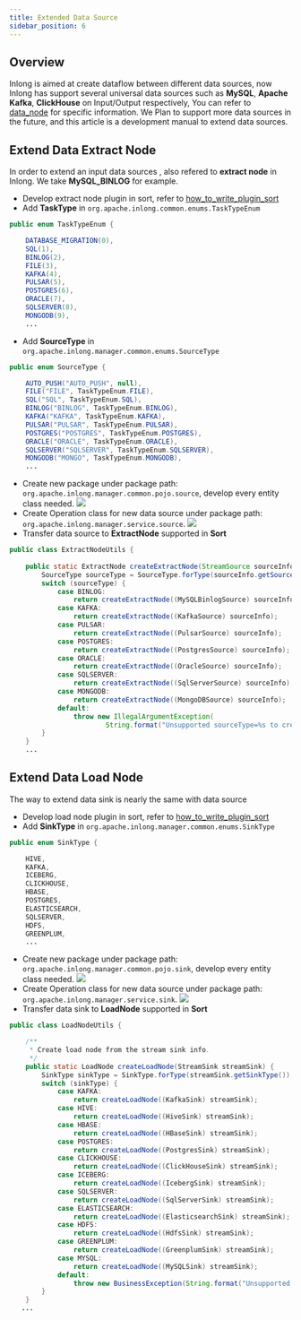 ```yaml
---
title: Extended Data Source
sidebar_position: 6
---
```


## Overview

Inlong is aimed at create dataflow between different data sources, now Inlong has support several universal data sources such as **MySQL**, **Apache Kafka**, **ClickHouse** on Input/Output respectively,
You can refer to [data_node](https://inlong.apache.org/docs/next/data_node/extract_node/auto_push) for specific information.
We Plan to support more data sources in the future, and this article is a development manual to extend data sources.

## Extend Data Extract Node

In order to extend an input data sources , also refered to **extract node** in Inlong. We take **MySQL_BINLOG** for example.

- Develop extract node plugin in sort, refer to [how_to_write_plugin_sort](https://inlong.apache.org/docs/next/design_and_concept/how_to_write_plugin_sort)
- Add **TaskType** in `org.apache.inlong.common.enums.TaskTypeEnum`
```java
public enum TaskTypeEnum {

    DATABASE_MIGRATION(0),
    SQL(1),
    BINLOG(2),
    FILE(3),
    KAFKA(4),
    PULSAR(5),
    POSTGRES(6),
    ORACLE(7),
    SQLSERVER(8),
    MONGODB(9),
    ...
```
- Add **SourceType** in `org.apache.inlong.manager.common.enums.SourceType`
```java
public enum SourceType {

    AUTO_PUSH("AUTO_PUSH", null),
    FILE("FILE", TaskTypeEnum.FILE),
    SQL("SQL", TaskTypeEnum.SQL),
    BINLOG("BINLOG", TaskTypeEnum.BINLOG),
    KAFKA("KAFKA", TaskTypeEnum.KAFKA),
    PULSAR("PULSAR", TaskTypeEnum.PULSAR),
    POSTGRES("POSTGRES", TaskTypeEnum.POSTGRES),
    ORACLE("ORACLE", TaskTypeEnum.ORACLE),
    SQLSERVER("SQLSERVER", TaskTypeEnum.SQLSERVER),
    MONGODB("MONGO", TaskTypeEnum.MONGODB),
    ...
```
- Create new package under package path: `org.apache.inlong.manager.common.pojo.source`, develop every entity class needed.
  ![](img/Binlog_Entity_Class.png)
- Create Operation class for new data source under package path: `org.apache.inlong.manager.service.source`.
  ![](img/Binlog_Operation.png)
- Transfer data source to **ExtractNode** supported in **Sort**
```java
public class ExtractNodeUtils {
    
    public static ExtractNode createExtractNode(StreamSource sourceInfo) {
        SourceType sourceType = SourceType.forType(sourceInfo.getSourceType());
        switch (sourceType) {
            case BINLOG:
                return createExtractNode((MySQLBinlogSource) sourceInfo);
            case KAFKA:
                return createExtractNode((KafkaSource) sourceInfo);
            case PULSAR:
                return createExtractNode((PulsarSource) sourceInfo);
            case POSTGRES:
                return createExtractNode((PostgresSource) sourceInfo);
            case ORACLE:
                return createExtractNode((OracleSource) sourceInfo);
            case SQLSERVER:
                return createExtractNode((SqlServerSource) sourceInfo);
            case MONGODB:
                return createExtractNode((MongoDBSource) sourceInfo);
            default:
                throw new IllegalArgumentException(
                        String.format("Unsupported sourceType=%s to create extractNode", sourceType));
        }
    }
    ...
```
## Extend Data Load Node
The way to extend data sink is nearly the same with data source
- Develop load node plugin in sort, refer to [how_to_write_plugin_sort](https://inlong.apache.org/docs/next/design_and_concept/how_to_write_plugin_sort)
- Add **SinkType** in `org.apache.inlong.manager.common.enums.SinkType`
```java
public enum SinkType {

    HIVE,
    KAFKA,
    ICEBERG,
    CLICKHOUSE,
    HBASE,
    POSTGRES,
    ELASTICSEARCH,
    SQLSERVER,
    HDFS,
    GREENPLUM,
    ...
```
- Create new package under package path: `org.apache.inlong.manager.common.pojo.sink`, develop every entity class needed.
  ![](img/Kafka_Entity_Class.png)
- Create Operation class for new data source under package path: `org.apache.inlong.manager.service.sink`.
  ![](img/Kafka_Operation.png)
- Transfer data sink to **LoadNode** supported in **Sort**
```java
public class LoadNodeUtils {

    /**
     * Create load node from the stream sink info.
     */
    public static LoadNode createLoadNode(StreamSink streamSink) {
        SinkType sinkType = SinkType.forType(streamSink.getSinkType());
        switch (sinkType) {
            case KAFKA:
                return createLoadNode((KafkaSink) streamSink);
            case HIVE:
                return createLoadNode((HiveSink) streamSink);
            case HBASE:
                return createLoadNode((HBaseSink) streamSink);
            case POSTGRES:
                return createLoadNode((PostgresSink) streamSink);
            case CLICKHOUSE:
                return createLoadNode((ClickHouseSink) streamSink);
            case ICEBERG:
                return createLoadNode((IcebergSink) streamSink);
            case SQLSERVER:
                return createLoadNode((SqlServerSink) streamSink);
            case ELASTICSEARCH:
                return createLoadNode((ElasticsearchSink) streamSink);
            case HDFS:
                return createLoadNode((HdfsSink) streamSink);
            case GREENPLUM:
                return createLoadNode((GreenplumSink) streamSink);
            case MYSQL:
                return createLoadNode((MySQLSink) streamSink);
            default:
                throw new BusinessException(String.format("Unsupported sinkType=%s to create load node", sinkType));
        }
    }
   ...
```
